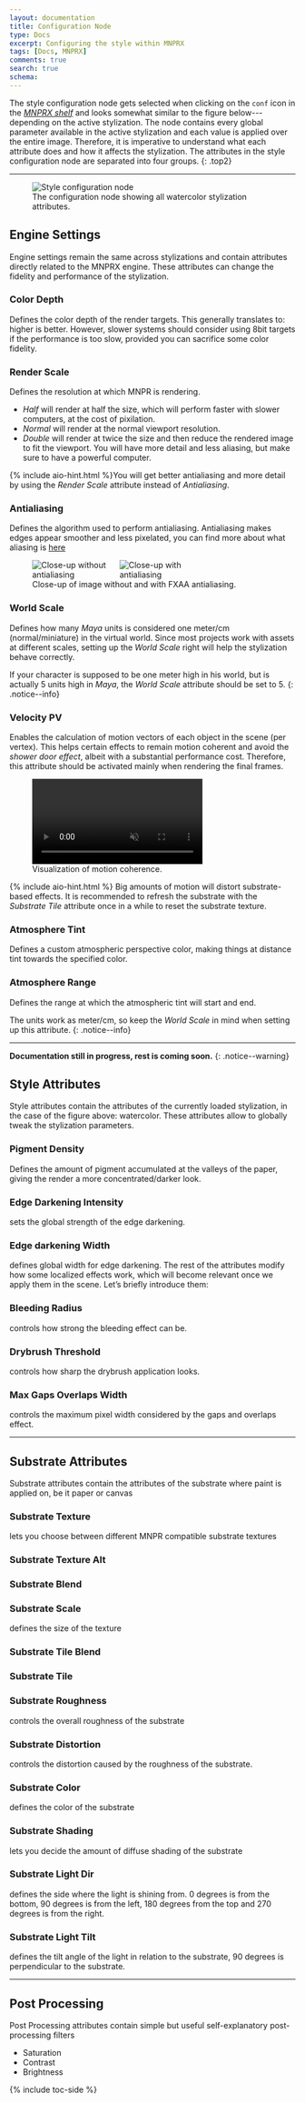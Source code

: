 ```yaml
---
layout: documentation
title: Configuration Node
type: Docs
excerpt: Configuring the style within MNPRX
tags: [Docs, MNPRX]
comments: true
search: true
schema:
---
```


The style configuration node gets selected when clicking on the `conf` icon in the _[MNPRX shelf](../shelf)_ and looks somewhat similar to the figure below---depending on the active stylization. The node contains every global parameter available in the active stylization and each value is applied over the entire image. Therefore, it is imperative to understand what each attribute does and how it affects the stylization. The attributes in the style configuration node are separated into four groups.
{: .top2}

-------------

<figure class="align-right">
	<img src="/images/MNPRX/config.png" alt="Style configuration node"  style="max-width: 400px">
	<figcaption>The configuration node showing all watercolor stylization attributes.</figcaption>
</figure>

## Engine Settings
Engine settings remain the same across stylizations and contain attributes directly related to the MNPRX engine. These attributes can change the fidelity and performance of the stylization.

### Color Depth
Defines the color depth of the render targets. This generally translates to: higher is better. However, slower systems should consider using 8bit targets if the performance is too slow, provided you can sacrifice some color fidelity.

### Render Scale
Defines the resolution at which MNPR is rendering.
* _Half_ will render at half the size, which will perform faster with slower computers, at the cost of pixilation.
* _Normal_ will render at the normal viewport resolution.
* _Double_ will render at twice the size and then reduce the rendered image to fit the viewport. You will have more detail and less aliasing, but make sure to have a powerful computer.

{% include aio-hint.html %}You will get better antialiasing and more detail by using the _Render Scale_ attribute instead of _Antialiasing_.

### Antialiasing
Defines the algorithm used to perform antialiasing. Antialiasing makes edges appear smoother and less pixelated, you can find more about what aliasing is [here](https://www.youtube.com/watch?v=hqi0114mwtY)
<figure class="pull-center half">
	<img src="/images/MNPRX/AA1.png" alt="Close-up without antialiasing" style="max-width: 150px">
	<img src="/images/MNPRX/AA2.png" alt="Close-up with antialiasing" style="max-width: 150px">
	<figcaption>Close-up of image without and with FXAA antialiasing.</figcaption>
</figure>

### World Scale
Defines how many _Maya_ units is considered one meter/cm (normal/miniature) in the virtual world. Since most projects work with assets at different scales, setting up the _World Scale_ right will help the stylization behave correctly.

If your character is supposed to be one meter high in his world, but is actually 5 units high in _Maya_, the _World Scale_ attribute should be set to 5.
{: .notice--info}

### Velocity PV
Enables the calculation of motion vectors of each object in the scene (per vertex). This helps certain effects to remain motion coherent and avoid the _shower door effect_, albeit with a substantial performance cost. Therefore, this attribute should be activated mainly when rendering the final frames.

<figure class="pull-center">
	<video autoplay loop muted playsinline>
	  <source src="/images/MNPRX/motion-coherence.mp4" type="video/mp4">
	</video>
	<figcaption>Visualization of motion coherence.</figcaption>
</figure>

{% include aio-hint.html %} Big amounts of motion will distort substrate-based effects. It is recommended to refresh the substrate with the _Substrate Tile_ attribute once in a while to reset the substrate texture.

### Atmosphere Tint
Defines a custom atmospheric perspective color, making things at distance tint towards the specified color.

### Atmosphere Range
Defines the range at which the atmospheric tint will start and end.

The units work as meter/cm, so keep the  _World Scale_ in mind when setting up this attribute.
{: .notice--info}

-----------

**Documentation still in progress, rest is coming soon.**
{: .notice--warning}

## Style Attributes
Style attributes contain the attributes of the currently loaded stylization, in the case of the figure above: watercolor. These attributes allow to globally tweak the stylization parameters.

### Pigment Density
Defines the amount of pigment accumulated at the valleys of the paper, giving the render a more concentrated/darker look.

### Edge Darkening Intensity
sets the global strength of the edge darkening.

### Edge darkening Width
defines global width for edge darkening.
The rest of the attributes modify how some localized effects work, which will become relevant once we apply them in the scene. Let’s briefly introduce them:

### Bleeding Radius
controls how strong the bleeding effect can be.

### Drybrush Threshold
controls how sharp the drybrush application looks.

### Max Gaps Overlaps Width
controls the maximum pixel width considered by the gaps and overlaps effect.

-----------

## Substrate Attributes
Substrate attributes contain the attributes of the substrate where paint is applied on, be it paper or canvas

### Substrate Texture
lets you choose between different MNPR compatible substrate textures

### Substrate Texture Alt

### Substrate Blend

###	Substrate Scale
defines the size of the texture

### Substrate Tile Blend

### Substrate Tile

###	Substrate Roughness
controls the overall roughness of the substrate

###	Substrate Distortion
controls the distortion caused by the roughness of the substrate.

### Substrate Color
defines the color of the substrate

###	Substrate Shading
lets you decide the amount of diffuse shading of the substrate

###	Substrate Light Dir
defines the side where the light is shining from. 0 degrees is from the bottom, 90 degrees is from the left, 180 degrees from the top and 270 degrees is from the right.

###	Substrate Light Tilt
defines the tilt angle of the light in relation to the substrate, 90 degrees is perpendicular to the substrate.


-----------

## Post Processing
Post Processing attributes contain simple but useful self-explanatory post-processing filters
*	Saturation
* Contrast
* Brightness


{% include toc-side %}
